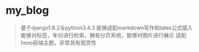# my_blog
>基于django1.8.2与python3.4.3 能够适配markdown写作和latex公式插入
>能够对标签，年份进行检索，拥有分页系统，能够对图片进行展示
>适配hexo前端主题，非常具有观赏性
